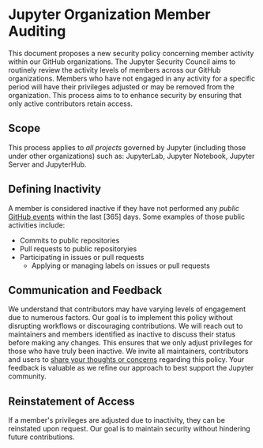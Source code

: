 # Jupyter Organization Member Auditing

This document proposes a new security policy concerning member activity within our GitHub organizations.
The Jupyter Security Council aims to routinely review the activity levels of members across our GitHub organizations.
Members who have not engaged in any activity for a specific period will have their privileges adjusted or may be removed from the organization. This process aims to to enhance security by ensuring that only active contributors retain access.

## Scope

This process applies to *all projects* governed by Jupyter (including those under other organizations) such as: JupyterLab, Jupyter Notebook, Jupyter Server and JupyterHub.

## Defining Inactivity

A member is considered inactive if they have not performed any *public* [GitHub events](https://docs.github.com/en/rest/activity/events?apiVersion=2022-11-28#list-public-events-for-a-user) within the last [365] days. Some examples of those public activities include:

- Commits to public repositories
- Pull requests to public repositoryies
- Participating in issues or pull requests
    - Applying or managing labels on issues or pull requests

## Communication and Feedback

We understand that contributors may have varying levels of engagement due to numerous factors. Our goal is to implement this policy without disrupting workflows or discouraging contributions.
We will reach out to maintainers and members identified as inactive to discuss their status before making any changes. This ensures that we only adjust privileges for those who have truly been inactive.
We invite all maintainers, contributors and users to [share your thoughts or concerns](https://jupyter.org/security#community-reshttps://github.com/jupyter/security/issues/99) regarding this policy. Your feedback is valuable as we refine our approach to best support the Jupyter community.

## Reinstatement of Access

If a member's privileges are adjusted due to inactivity, they can be reinstated upon request. Our goal is to maintain security without hindering future contributions.